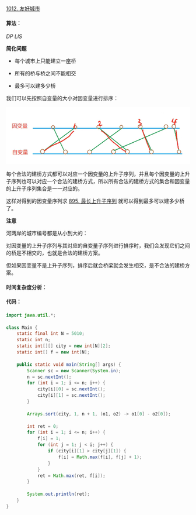 [1012. 友好城市](https://www.acwing.com/problem/content/1014/)

#### 算法：

*DP* *LIS*

**简化问题**

- 每个城市上只能建立一座桥

- 所有的桥与桥之间不能相交

- 最多可以建多少桥

我们可以先按照自变量的大小对因变量进行排序：

![1012](../../assets/1012.png)

每个合法的建桥方式都可以对应一个因变量的上升子序列，并且每个因变量的上升子序列也可以对应一个合法的建桥方式，所以所有合法的建桥方式的集合和因变量的上升子序列集合是一一对应的。

这样对得到的因变量序列求 [895. 最长上升子序列](java/practice/AcWing%20895.%20最长上升子序列) 就可以得到最多可以建多少桥了。	

**注意**

河两岸的城市编号都是从小到大的：

对因变量的上升子序列与其对应的自变量子序列进行排序时，我们会发现它们之间的桥是不相交的，也就是合法的建桥方案。

但如果因变量不是上升子序列，排序后就会桥梁就会发生相交，是不合法的建桥方案。

#### 时间复杂度分析：



#### 代码：

```java
import java.util.*;

class Main {
	static final int N = 5010;
	static int n;
	static int[][] city = new int[N][2];
	static int[] f = new int[N];

	public static void main(String[] args) {
		Scanner sc = new Scanner(System.in);
		n = sc.nextInt();
		for (int i = 1; i <= n; i++) {
			city[i][0] = sc.nextInt();
			city[i][1] = sc.nextInt();	
		}

		Arrays.sort(city, 1, n + 1, (o1, o2) -> o1[0] - o2[0]);

		int ret = 0;
		for (int i = 1; i <= n; i++) {
			f[i] = 1;
			for (int j = 1; j < i; j++) {
				if (city[i][1] > city[j][1]) {
					f[i] = Math.max(f[i], f[j] + 1);
				}
			}
			ret = Math.max(ret, f[i]);
		}

		System.out.println(ret);
	}
}
```

